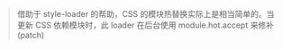 > 借助于 style-loader 的帮助，CSS 的模块热替换实际上是相当简单的。当更新 CSS 依赖模块时，此 loader 在后台使用 module.hot.accept 来修补(patch) <style> 标签。
01. 了解到， 脚手架上面的监视并自动渲染是如何做到的- -
